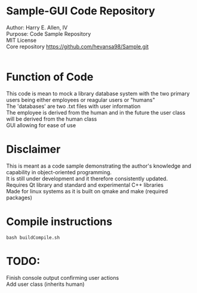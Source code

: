 # Sample-GUI Code Repository
Author: Harry E. Allen, IV 
</br>Purpose: Code Sample Repository
</br>MIT License
</br>Core repository https://github.com/hevansa98/Sample.git
</br></br>

# Function of Code
This code is mean to mock a library database system with the two primary users being either employees or reagular users or "humans"
</br>The 'databases' are two .txt files with user information
</br>The employee is derived from the human and in the future the user class will be derived from the human class
</br>GUI allowing for ease of use

# Disclaimer
This is meant as a code sample demonstrating the author's knowledge and capability in object-oriented programming. 
</br>It is still under development and it therefore consistently updated.
</br>Requires Qt library and standard and experimental C++ libraries
</br>Made for linux systems as it is built on qmake and make (required packages)

# Compile instructions
```bash buildCompile.sh```

# TODO:
Finish console output confirming user actions 
</br>Add user class (inherits human)
